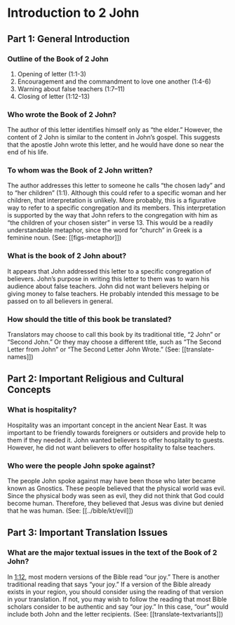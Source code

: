 # Introduction to 2 John

## Part 1: General Introduction

### Outline of the Book of 2 John

1. Opening of letter (1:1-3)
2. Encouragement and the commandment to love one another (1:4-6)
3. Warning about false teachers (1:7–11)
4. Closing of letter (1:12-13)

### Who wrote the Book of 2 John?

The author of this letter identifies himself only as “the elder.” However, the content of 2 John is similar to the content in John’s gospel. This suggests that the apostle John wrote this letter, and he would have done so near the end of his life.

### To whom was the Book of 2 John written?

The author addresses this letter to someone he calls “the chosen lady” and to “her children” (1:1). Although this could refer to a specific woman and her children, that interpretation is unlikely. More probably, this is a figurative way to refer to a specific congregation and its members. This interpretation is supported by the way that John refers to the congregation with him as “the children of your chosen sister” in verse 13. This would be a readily understandable metaphor, since the word for “church” in Greek is a feminine noun. (See: [[figs-metaphor]])

### What is the book of 2 John about?

It appears that John addressed this letter to a specific congregation of believers. John’s purpose in writing this letter to them was to warn his audience about false teachers. John did not want believers helping or giving money to false teachers.
He probably intended this message to be passed on to all believers in general.

### How should the title of this book be translated?

Translators may choose to call this book by its traditional title, “2 John” or “Second John.” Or they may choose a different title, such as “The Second Letter from John” or “The Second Letter John Wrote.” (See: [[translate-names]])

## Part 2: Important Religious and Cultural Concepts

### What is hospitality?

Hospitality was an important concept in the ancient Near East. It was important to be friendly towards foreigners or outsiders and provide help to them if they needed it. John wanted believers to offer hospitality to guests. However, he did not want believers to offer hospitality to false teachers.

### Who were the people John spoke against?

The people John spoke against may have been those who later became known as Gnostics. These people believed that the physical world was evil. Since the physical body was seen as evil, they did not think that God could become human. Therefore, they believed that Jesus was divine but denied that he was human. (See: [[../bible/kt/evil]])

## Part 3: Important Translation Issues

### What are the major textual issues in the text of the Book of 2 John?

In [1:12](../01/12.md), most modern versions of the Bible read “our joy.” There is another traditional reading that says “your joy.” If a version of the Bible already exists in your region, you should consider using the reading of that version in your translation. If not, you may wish to follow the reading that most Bible scholars consider to be authentic and say “our joy.” In this case, “our” would include both John and the letter recipients. (See: [[translate-textvariants]])